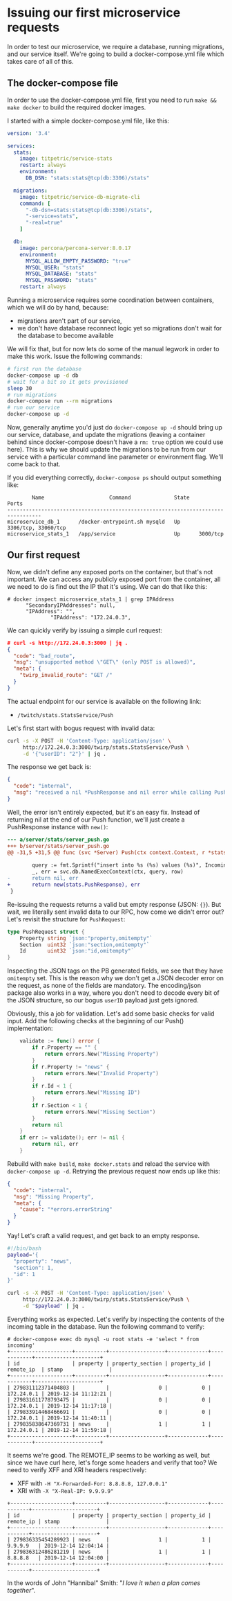 # Issuing our first microservice requests

In order to test our microservice, we require a database, running migrations,
and our service itself. We're going to build a docker-compose.yml file which
takes care of all of this.

## The docker-compose file

In order to use the docker-compose.yml file, first you need to run
`make && make docker` to build the required docker images.

I started with a simple docker-compose.yml file, like this:

~~~yaml
version: '3.4'

services:
  stats:
    image: titpetric/service-stats
    restart: always
    environment:
      DB_DSN: "stats:stats@tcp(db:3306)/stats"

  migrations:
    image: titpetric/service-db-migrate-cli
    command: [
      "-db-dsn=stats:stats@tcp(db:3306)/stats",
      "-service=stats",
      "-real=true"
    ]

  db:
    image: percona/percona-server:8.0.17
    environment:
      MYSQL_ALLOW_EMPTY_PASSWORD: "true"
      MYSQL_USER: "stats"
      MYSQL_DATABASE: "stats"
      MYSQL_PASSWORD: "stats"
    restart: always
~~~

Running a microservice requires some coordination between containers,
which we will do by hand, because:

- migrations aren't part of our service,
- we don't have database reconnect logic yet so migrations
  don't wait for the database to become available

We will fix that, but for now lets do some of the manual legwork
in order to make this work. Issue the following commands:

~~~bash
# first run the database
docker-compose up -d db
# wait for a bit so it gets provisioned
sleep 30
# run migrations
docker-compose run --rm migrations
# run our service
docker-compose up -d
~~~

Now, generally anytime you'd just do `docker-compose up -d` should bring
up our service, database, and update the migrations (leaving a container behind
since docker-compose doesn't have a `rm: true` option we could use here).
This is why we should update the migrations to be run from our service with
a particular command line parameter or environment flag. We'll come back to that.

If you did everything correctly, `docker-compose ps` should output something like:

~~~plaintext
        Name                     Command              State          Ports       
---------------------------------------------------------------------------------
microservice_db_1      /docker-entrypoint.sh mysqld   Up      3306/tcp, 33060/tcp
microservice_stats_1   /app/service                   Up      3000/tcp           
~~~

## Our first request

Now, we didn't define any exposed ports on the container, but that's not important.
We can access any publicly exposed port from the container, all we need to do is
find out the IP that it's using. We can do that like this:

~~~plaintext
# docker inspect microservice_stats_1 | grep IPAddress
      "SecondaryIPAddresses": null,
      "IPAddress": "",
              "IPAddress": "172.24.0.3",
~~~

We can quickly verify by issuing a simple curl request:

~~~json
# curl -s http://172.24.0.3:3000 | jq .
{
  "code": "bad_route",
  "msg": "unsupported method \"GET\" (only POST is allowed)",
  "meta": {
    "twirp_invalid_route": "GET /"
  }
}
~~~

The actual endpoint for our service is available on the following link:

- `/twitch/stats.StatsService/Push`

Let's first start with bogus request with invalid data:

~~~bash
curl -s -X POST -H 'Content-Type: application/json' \
     http://172.24.0.3:3000/twirp/stats.StatsService/Push \
     -d '{"userID": "2"}' | jq .
~~~

The response we get back is:

~~~json
{
  "code": "internal",
  "msg": "received a nil *PushResponse and nil error while calling Push. nil responses are not supported"
}
~~~

Well, the error isn't entirely expected, but it's an easy fix. Instead of returning nil at
the end of our Push function, we'll just create a PushResponse instance with `new()`:

~~~diff
--- a/server/stats/server_push.go
+++ b/server/stats/server_push.go
@@ -31,5 +31,5 @@ func (svc *Server) Push(ctx context.Context, r *stats.PushRequest) (*stats.PushR
 
        query := fmt.Sprintf("insert into %s (%s) values (%s)", IncomingTable, fields, named)
        _, err = svc.db.NamedExecContext(ctx, query, row)
-       return nil, err
+       return new(stats.PushResponse), err
 }
~~~

Re-issuing the requests returns a valid but empty response (JSON: `{}`). But wait, we literally
sent invalid data to our RPC, how come we didn't error out? Let's revisit the structure for
`PushRequest`:

~~~go
type PushRequest struct {
	Property string `json:"property,omitempty"`
	Section  uint32 `json:"section,omitempty"`
	Id       uint32 `json:"id,omitempty"`
}
~~~

Inspecting the JSON tags on the PB generated fields, we see that they have `omitempty` set. This
is the reason why we don't get a JSON decoder error on the request, as none of the fields are mandatory.
The encoding/json package also works in a way, where you don't need to decode every bit of the JSON
structure, so our bogus `userID` payload just gets ignored.

Obviously, this a job for validation. Let's add some basic checks for valid input. Add the following
checks at the beginning of our Push() implementation:

~~~go
	validate := func() error {
		if r.Property == "" {
			return errors.New("Missing Property")
		}
		if r.Property != "news" {
			return errors.New("Invalid Property")
		}
		if r.Id < 1 {
			return errors.New("Missing ID")
		}
		if r.Section < 1 {
			return errors.New("Missing Section")
		}
		return nil
	}
	if err := validate(); err != nil {
		return nil, err
	}
~~~

Rebuild with `make build`, `make docker.stats` and reload the service with `docker-compose up -d`.
Retrying the previous request now ends up like this:

~~~json
{
  "code": "internal",
  "msg": "Missing Property",
  "meta": {
    "cause": "*errors.errorString"
  }
}
~~~

Yay! Let's craft a valid request, and get back to an empty response.

~~~bash
#!/bin/bash
payload='{
  "property": "news",
  "section": 1,
  "id": 1
}'

curl -s -X POST -H 'Content-Type: application/json' \
     http://172.24.0.3:3000/twirp/stats.StatsService/Push \
     -d "$payload" | jq .
~~~

Everything works as expected. Let's verify by inspecting the contents of the incoming
table in the database. Run the following command to verify:

~~~plaintext
# docker-compose exec db mysql -u root stats -e 'select * from incoming'
+--------------------+----------+------------------+-------------+------------+---------------------+
| id                 | property | property_section | property_id | remote_ip  | stamp               |
+--------------------+----------+------------------+-------------+------------+---------------------+
| 279831112371404803 |          |                0 |           0 | 172.24.0.1 | 2019-12-14 11:12:21 |
| 279831611778793475 |          |                0 |           0 | 172.24.0.1 | 2019-12-14 11:17:18 |
| 279833914468466691 |          |                0 |           0 | 172.24.0.1 | 2019-12-14 11:40:11 |
| 279835838647369731 | news     |                1 |           1 | 172.24.0.1 | 2019-12-14 11:59:18 |
+--------------------+----------+------------------+-------------+------------+---------------------+
~~~

It seems we're good. The REMOTE_IP seems to be working as well, but since we have curl here,
let's forge some headers and verify that too? We need to verify XFF and XRI headers respectively:

- XFF with `-H "X-Forwarded-For: 8.8.8.8, 127.0.0.1"`
- XRI with `-X "X-Real-IP: 9.9.9.9"`

~~~plaintext
+--------------------+----------+------------------+-------------+-----------+---------------------+
| id                 | property | property_section | property_id | remote_ip | stamp               |
+--------------------+----------+------------------+-------------+-----------+---------------------+
| 279836335454289923 | news     |                1 |           1 | 9.9.9.9   | 2019-12-14 12:04:14 |
| 279836312486281219 | news     |                1 |           1 | 8.8.8.8   | 2019-12-14 12:04:00 |
+--------------------+----------+------------------+-------------+-----------+---------------------+
~~~

In the words of John "Hannibal" Smith: "*I love it when a plan comes together*".